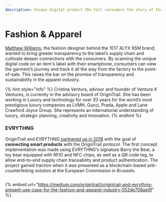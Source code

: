 ```yaml
---
description: Unique digital product IDs tell consumers the story of their clothing
---
```


# Fashion & Apparel

[Matthew Williams](https://www.instagram.com/matthewmwilliams/?hl=en), the fashion designer behind the 1017 ALYX 9SM brand, wanted to bring greater transparency to the label’s supply chain and cultivate deeper connections with the consumers. By scanning the unique digital code on an item's label with their smartphone, consumers can view the garment’s journey and track it all the way from the factory to the point-of-sale. This raises the bar on the promise of transparency and sustainability in the apparel industry.

{% hint style="info" %}
Cristina Ventura, advisor and founder of Ventura X Ventures, is currently in the advisory board of OriginTrail. She has been working in Luxury and technology for over 20 years for the world’s most prestigious luxury companies as LVMH, Gucci, Prada, Apple and Lane Crawford Joyce Group. She represents an international understanding of luxury, strategic planning, creativity and innovation.
{% endhint %}

### EVRYTHNG

OriginTrail and EVRYTHNG[ partnered up in 2018](https://medium.com/origintrail/connecting-smart-products-with-origintrail-announcing-partnership-with-evrythng-52cb7345b8e8) with the goal of **connecting smart products** with the OriginTrail protocol. The first concept implementation was made using EVRYTHNG’s signature Barry the Bear, a toy bear equipped with RFID and NFC chips, as well as a QR code tag, to allow end-to-end supply chain traceability and product authentication. The project gained traction when it was presented as a blockchain-based anti-counterfeiting solution at the European Commission in Brussels.

<figure><img src="https://miro.medium.com/max/640/1*VzhRp0rsEO-xMMlXRSP_4A.png" alt=""><figcaption></figcaption></figure>

{% embed url="https://medium.com/origintrail/origintrail-and-evrythng-present-use-case-for-the-fashion-and-apparel-industry-552de708ae0f" %}

